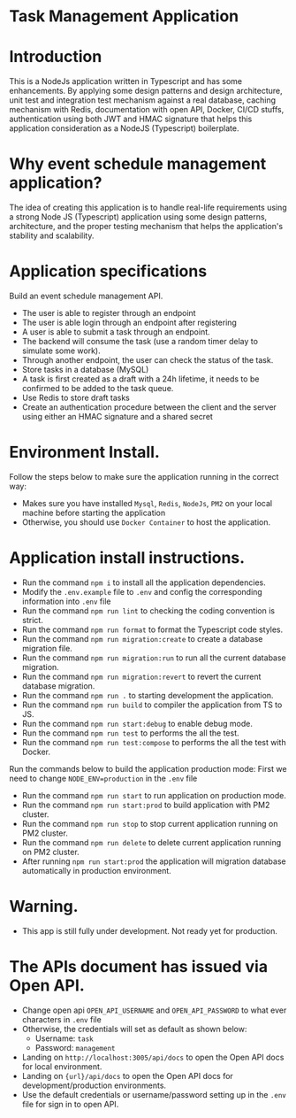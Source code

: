 # Task Management Application

# Introduction

This is a NodeJs application written in Typescript and has some enhancements. By applying some design patterns and design architecture, unit test and integration test mechanism against a real database, caching mechanism with Redis, documentation with open API, Docker, CI/CD stuffs, authentication using both JWT and HMAC signature that helps this application consideration as a NodeJS (Typescript) boilerplate.

# Why event schedule management application?

The idea of creating this application is to handle real-life requirements using a strong Node JS (Typescript) application using some design patterns, architecture, and the proper testing mechanism that helps the application's stability and scalability.

# Application specifications

Build an event schedule management API.

- The user is able to register through an endpoint
- The user is able login through an endpoint after registering
- A user is able to submit a task through an endpoint.
- The backend will consume the task (use a random timer delay to simulate some work).
- Through another endpoint, the user can check the status of the task.
- Store tasks in a database (MySQL)
- A task is first created as a draft with a 24h lifetime, it needs to be confirmed to be added to the task queue.
- Use Redis to store draft tasks
- Create an authentication procedure between the client and the server using either an HMAC signature and a shared secret

# Environment Install.

Follow the steps below to make sure the application running in the correct way:

- Makes sure you have installed `Mysql`, `Redis`, `NodeJs`, `PM2` on your local machine before starting the application
- Otherwise, you should use `Docker Container` to host the application.

# Application install instructions.

- Run the command `npm i` to install all the application dependencies.
- Modify the `.env.example` file to `.env` and config the corresponding information into `.env` file
- Run the command `npm run lint` to checking the coding convention is strict.
- Run the command `npm run format` to format the Typescript code styles.
- Run the command `npm run migration:create` to create a database migration file.
- Run the command `npm run migration:run` to run all the current database migration.
- Run the command `npm run migration:revert` to revert the current database migration.
- Run the command `npm run .` to starting development the application.
- Run the command `npm run build` to compiler the application from TS to JS.
- Run the command `npm run start:debug` to enable debug mode.
- Run the command `npm run test` to performs the all the test.
- Run the command `npm run test:compose` to performs the all the test with Docker.

Run the commands below to build the application production mode:
First we need to change `NODE_ENV=production` in the `.env` file

- Run the command `npm run start` to run application on production mode.
- Run the command `npm run start:prod` to build application with PM2 cluster.
- Run the command `npm run stop` to stop current application running on PM2 cluster.
- Run the command `npm run delete` to delete current application running on PM2 cluster.
- After running `npm run start:prod` the application will migration database automatically in production environment.

# Warning.
- This app is still fully under development. Not ready yet for production.
<!-- Run the application in Docker Environment:

- Make sure your local machine has been installed the Docker container.
- Run the command `docker-compose up` to starting development the application.
- Run the command `docker-compose down` to stop development the application.
- Run the command `docker-compose up --build` to rebuild the application.
- Run the command `docker-compose up -d` to build the application in the background.
  Note\*: There are some other docker command need to hand on by your self. -->

# The APIs document has issued via Open API.

- Change open api `OPEN_API_USERNAME` and `OPEN_API_PASSWORD` to what ever characters in `.env` file
- Otherwise, the credentials will set as default as shown below:
  - Username: `task`
  - Password: `management`
- Landing on `http://localhost:3005/api/docs` to open the Open API docs for local environment.
- Landing on `{url}/api/docs` to open the Open API docs for development/production environments.
- Use the default credentials or username/password setting up in the `.env` file
  for sign in to open API.
